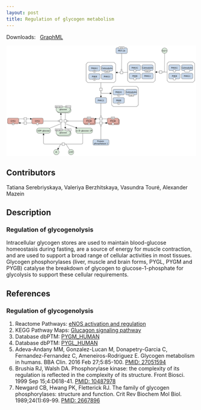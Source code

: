 ```yaml
---
layout: post
title: Regulation of glycogen metabolism
---
```


Downloads: &nbsp; 
[GraphML](../downloads/F004-glycogen-muscle.graphml) &nbsp; 
<!--[SBGN-ML](../downloads/F004-glycogen-muscle.sbgn) &nbsp;
[Newt](http://web.newteditor.org/?URL=http://metabolismregulation.org/downloads/F004-glycogen-muscle.sbgn) &nbsp;-->
<p align="middle"><a href="/glycogen/"><img id="image" src="/downloads/F004-glycogen-muscle.png" width="900"/></a></p>

## Contributors

Tatiana Serebriyskaya, Valeriya Berzhitskaya, Vasundra Touré, Alexander Mazein

## Description

### Regulation of glycogenolysis

Intracellular glycogen stores are used to maintain blood-glucose homeostasis during fasting, are a source of energy for muscle contraction, and are used to support a broad range of cellular activities in most tissues. Glycogen phosphorylases (liver, muscle and brain forms, PYGL, PYGM and PYGB) catalyse the breakdown of glycogen to glucose-1-phosphate for glycolysis to support these cellular requirements.

## References

### Regulation of glycogenolysis

1. Reactome Pathways: [eNOS activation and regulation](https://reactome.org/PathwayBrowser/#/R-HSA-8982491&PATH=R-HSA-1430728,R-HSA-71387)
1. KEGG Pathway Maps: [Glucagon signaling pathway](http://www.kegg.jp/kegg-bin/show_pathway?map=hsa04922&show_description=show)
1. Database dbPTM: [PYGM_HUMAN](http://dbptm.mbc.nctu.edu.tw/search_result.php?search_type=db_id&swiss_id=PYGM_HUMAN)
1. Database dbPTM: [PYGL_HUMAN](http://dbptm.mbc.nctu.edu.tw/search_result.php?search_type=db_id&swiss_id=PYGL_HUMAN)
1. Adeva-Andany MM, Gonzalez-Lucan M, Donapetry-Garcia C, Fernandez-Fernandez C, Ameneiros-Rodriguez E. Glycogen metabolism in humans. BBA Clin. 2016 Feb 27;5:85-100. [PMID: 27051594](https://www.ncbi.nlm.nih.gov/pubmed/27051594)
1. Brushia RJ, Walsh DA. Phosphorylase kinase: the complexity of its regulation is reflected in the complexity of its structure. Front Biosci. 1999 Sep 15;4:D618-41. [PMID: 10487978](https://www.ncbi.nlm.nih.gov/pubmed/10487978)
1. Newgard CB, Hwang PK, Fletterick RJ. The family of glycogen phosphorylases: structure and function. Crit Rev Biochem Mol Biol. 1989;24(1):69-99. [PMID: 2667896](https://www.ncbi.nlm.nih.gov/pubmed/2667896)

